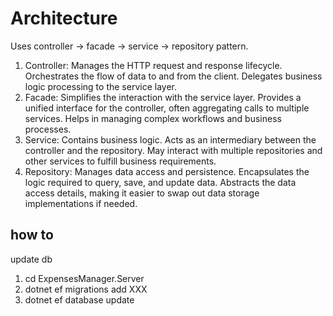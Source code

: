 ﻿# Architecture

Uses controller -> facade -> service -> repository pattern.

1. Controller:
   Manages the HTTP request and response lifecycle.
   Orchestrates the flow of data to and from the client.
   Delegates business logic processing to the service layer.
2. Facade:
   Simplifies the interaction with the service layer.
   Provides a unified interface for the controller, often aggregating calls to multiple services.
   Helps in managing complex workflows and business processes.
3. Service:
   Contains business logic.
   Acts as an intermediary between the controller and the repository.
   May interact with multiple repositories and other services to fulfill business requirements.
4. Repository:
   Manages data access and persistence.
   Encapsulates the logic required to query, save, and update data.
   Abstracts the data access details, making it easier to swap out data storage implementations if needed.

## how to

update db

1. cd ExpensesManager.Server
2. dotnet ef migrations add XXX
3. dotnet ef database update
